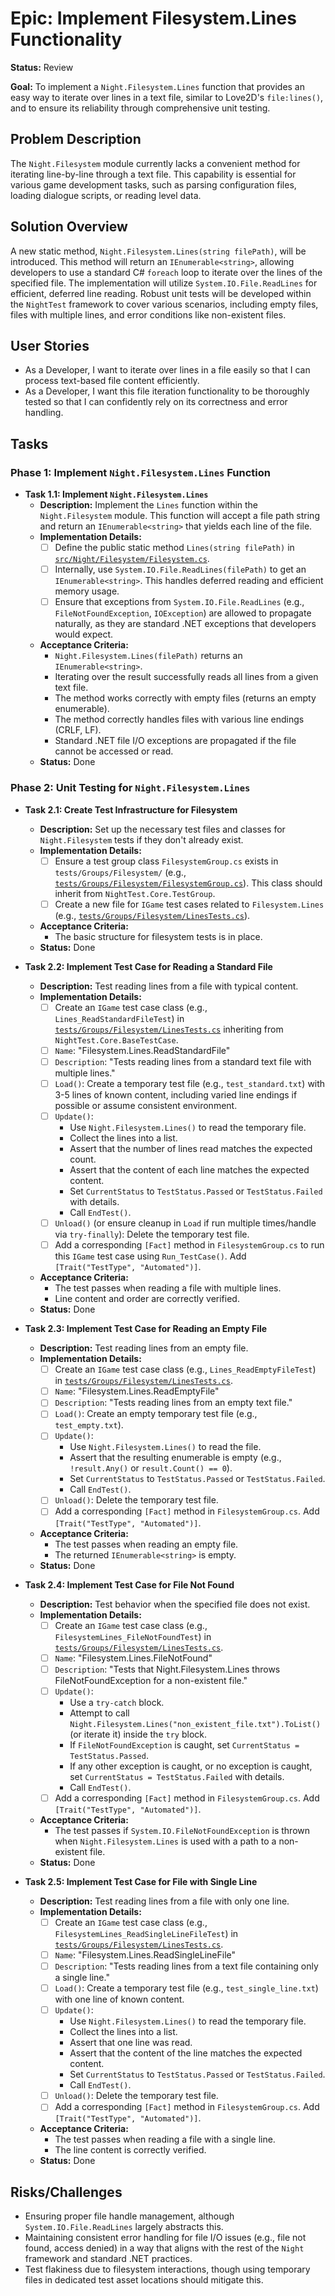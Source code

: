 # Epic: Implement Filesystem.Lines Functionality

**Status:** Review

**Goal:** To implement a `Night.Filesystem.Lines` function that provides an easy way to iterate over lines in a text file, similar to Love2D's `file:lines()`, and to ensure its reliability through comprehensive unit testing.

## Problem Description

The `Night.Filesystem` module currently lacks a convenient method for iterating line-by-line through a text file. This capability is essential for various game development tasks, such as parsing configuration files, loading dialogue scripts, or reading level data.

## Solution Overview

A new static method, `Night.Filesystem.Lines(string filePath)`, will be introduced. This method will return an `IEnumerable<string>`, allowing developers to use a standard C# `foreach` loop to iterate over the lines of the specified file. The implementation will utilize `System.IO.File.ReadLines` for efficient, deferred line reading. Robust unit tests will be developed within the `NightTest` framework to cover various scenarios, including empty files, files with multiple lines, and error conditions like non-existent files.

## User Stories

- As a Developer, I want to iterate over lines in a file easily so that I can process text-based file content efficiently.
- As a Developer, I want this file iteration functionality to be thoroughly tested so that I can confidently rely on its correctness and error handling.

## Tasks

### Phase 1: Implement `Night.Filesystem.Lines` Function

- **Task 1.1: Implement `Night.Filesystem.Lines`**
  - **Description:** Implement the `Lines` function within the `Night.Filesystem` module. This function will accept a file path string and return an `IEnumerable<string>` that yields each line of the file.
  - **Implementation Details:**
    - [ ] Define the public static method `Lines(string filePath)` in [`src/Night/Filesystem/Filesystem.cs`](src/Night/Filesystem/Filesystem.cs).
    - [ ] Internally, use `System.IO.File.ReadLines(filePath)` to get an `IEnumerable<string>`. This handles deferred reading and efficient memory usage.
    - [ ] Ensure that exceptions from `System.IO.File.ReadLines` (e.g., `FileNotFoundException`, `IOException`) are allowed to propagate naturally, as they are standard .NET exceptions that developers would expect.
  - **Acceptance Criteria:**
    - `Night.Filesystem.Lines(filePath)` returns an `IEnumerable<string>`.
    - Iterating over the result successfully reads all lines from a given text file.
    - The method works correctly with empty files (returns an empty enumerable).
    - The method correctly handles files with various line endings (CRLF, LF).
    - Standard .NET file I/O exceptions are propagated if the file cannot be accessed or read.
  - **Status:** Done

### Phase 2: Unit Testing for `Night.Filesystem.Lines`

- **Task 2.1: Create Test Infrastructure for Filesystem**
  - **Description:** Set up the necessary test files and classes for `Night.Filesystem` tests if they don't already exist.
  - **Implementation Details:**
    - [ ] Ensure a test group class `FilesystemGroup.cs` exists in `tests/Groups/Filesystem/` (e.g., [`tests/Groups/Filesystem/FilesystemGroup.cs`](tests/Groups/Filesystem/FilesystemGroup.cs)). This class should inherit from `NightTest.Core.TestGroup`.
    - [ ] Create a new file for `IGame` test cases related to `Filesystem.Lines` (e.g., [`tests/Groups/Filesystem/LinesTests.cs`](tests/Groups/Filesystem/LinesTests.cs)).
  - **Acceptance Criteria:**
    - The basic structure for filesystem tests is in place.
  - **Status:** Done

- **Task 2.2: Implement Test Case for Reading a Standard File**
  - **Description:** Test reading lines from a file with typical content.
  - **Implementation Details:**
    - [ ] Create an `IGame` test case class (e.g., `Lines_ReadStandardFileTest`) in [`tests/Groups/Filesystem/LinesTests.cs`](tests/Groups/Filesystem/LinesTests.cs) inheriting from `NightTest.Core.BaseTestCase`.
    - [ ] `Name`: "Filesystem.Lines.ReadStandardFile"
    - [ ] `Description`: "Tests reading lines from a standard text file with multiple lines."
    - [ ] `Load()`: Create a temporary test file (e.g., `test_standard.txt`) with 3-5 lines of known content, including varied line endings if possible or assume consistent environment.
    - [ ] `Update()`:
      - Use `Night.Filesystem.Lines()` to read the temporary file.
      - Collect the lines into a list.
      - Assert that the number of lines read matches the expected count.
      - Assert that the content of each line matches the expected content.
      - Set `CurrentStatus` to `TestStatus.Passed` or `TestStatus.Failed` with details.
      - Call `EndTest()`.
    - [ ] `Unload()` (or ensure cleanup in `Load` if run multiple times/handle via `try-finally`): Delete the temporary test file.
    - [ ] Add a corresponding `[Fact]` method in `FilesystemGroup.cs` to run this `IGame` test case using `Run_TestCase()`. Add `[Trait("TestType", "Automated")]`.
  - **Acceptance Criteria:**
    - The test passes when reading a file with multiple lines.
    - Line content and order are correctly verified.
  - **Status:** Done

- **Task 2.3: Implement Test Case for Reading an Empty File**
  - **Description:** Test reading lines from an empty file.
  - **Implementation Details:**
    - [ ] Create an `IGame` test case class (e.g., `Lines_ReadEmptyFileTest`) in [`tests/Groups/Filesystem/LinesTests.cs`](tests/Groups/Filesystem/LinesTests.cs).
    - [ ] `Name`: "Filesystem.Lines.ReadEmptyFile"
    - [ ] `Description`: "Tests reading lines from an empty text file."
    - [ ] `Load()`: Create an empty temporary test file (e.g., `test_empty.txt`).
    - [ ] `Update()`:
      - Use `Night.Filesystem.Lines()` to read the file.
      - Assert that the resulting enumerable is empty (e.g., `!result.Any()` or `result.Count() == 0`).
      - Set `CurrentStatus` to `TestStatus.Passed` or `TestStatus.Failed`.
      - Call `EndTest()`.
    - [ ] `Unload()`: Delete the temporary test file.
    - [ ] Add a corresponding `[Fact]` method in `FilesystemGroup.cs`. Add `[Trait("TestType", "Automated")]`.
  - **Acceptance Criteria:**
    - The test passes when reading an empty file.
    - The returned `IEnumerable<string>` is empty.
  - **Status:** Done

- **Task 2.4: Implement Test Case for File Not Found**
  - **Description:** Test behavior when the specified file does not exist.
  - **Implementation Details:**
    - [ ] Create an `IGame` test case class (e.g., `FilesystemLines_FileNotFoundTest`) in [`tests/Groups/Filesystem/LinesTests.cs`](tests/Groups/Filesystem/LinesTests.cs).
    - [ ] `Name`: "Filesystem.Lines.FileNotFound"
    - [ ] `Description`: "Tests that Night.Filesystem.Lines throws FileNotFoundException for a non-existent file."
    - [ ] `Update()`:
      - Use a `try-catch` block.
      - Attempt to call `Night.Filesystem.Lines("non_existent_file.txt").ToList()` (or iterate it) inside the `try` block.
      - If `FileNotFoundException` is caught, set `CurrentStatus = TestStatus.Passed`.
      - If any other exception is caught, or no exception is caught, set `CurrentStatus = TestStatus.Failed` with details.
      - Call `EndTest()`.
    - [ ] Add a corresponding `[Fact]` method in `FilesystemGroup.cs`. Add `[Trait("TestType", "Automated")]`.
  - **Acceptance Criteria:**
    - The test passes if `System.IO.FileNotFoundException` is thrown when `Night.Filesystem.Lines` is used with a path to a non-existent file.
  - **Status:** Done

- **Task 2.5: Implement Test Case for File with Single Line**
  - **Description:** Test reading lines from a file with only one line.
  - **Implementation Details:**
    - [ ] Create an `IGame` test case class (e.g., `FilesystemLines_ReadSingleLineFileTest`) in [`tests/Groups/Filesystem/LinesTests.cs`](tests/Groups/Filesystem/LinesTests.cs).
    - [ ] `Name`: "Filesystem.Lines.ReadSingleLineFile"
    - [ ] `Description`: "Tests reading lines from a text file containing only a single line."
    - [ ] `Load()`: Create a temporary test file (e.g., `test_single_line.txt`) with one line of known content.
    - [ ] `Update()`:
      - Use `Night.Filesystem.Lines()` to read the temporary file.
      - Collect the lines into a list.
      - Assert that one line was read.
      - Assert that the content of the line matches the expected content.
      - Set `CurrentStatus` to `TestStatus.Passed` or `TestStatus.Failed`.
      - Call `EndTest()`.
    - [ ] `Unload()`: Delete the temporary test file.
    - [ ] Add a corresponding `[Fact]` method in `FilesystemGroup.cs`. Add `[Trait("TestType", "Automated")]`.
  - **Acceptance Criteria:**
    - The test passes when reading a file with a single line.
    - The line content is correctly verified.
  - **Status:** Done

## Risks/Challenges

- Ensuring proper file handle management, although `System.IO.File.ReadLines` largely abstracts this.
- Maintaining consistent error handling for file I/O issues (e.g., file not found, access denied) in a way that aligns with the rest of the `Night` framework and standard .NET practices.
- Test flakiness due to filesystem interactions, though using temporary files in dedicated test asset locations should mitigate this.
